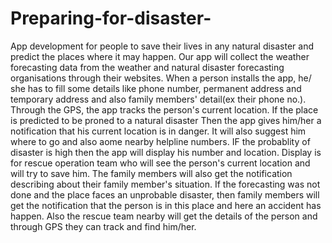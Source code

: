 # Preparing-for-disaster-
App development for people to save their lives in any natural disaster and predict the places where it may happen.
Our app will collect the weather forecasting data from the weather and natural disaster forecasting organisations through their websites.
When a person installs the app, he/ she has to fill some details like phone number, permanent address and temporary address and also family members' detail(ex their phone no.).
Through the GPS, the app tracks the person's current location. If the place is predicted to be proned to a natural disaster Then the app gives him/her a notification that his current location is in danger. It will also suggest him where to go and also aome nearby helpline numbers. IF the probablity of disaster is high then the app will display his number and location. Display is for rescue operation team who will see the person's current location and will try to save him. The family members will also get the notification describing about their family member's situation.
If the forecasting was not done and the place faces an unprobable disaster, then family members will get the notification that the person is in this place and here an accident has happen. Also the rescue team nearby will get the details of the person and through GPS they can track and find him/her.
